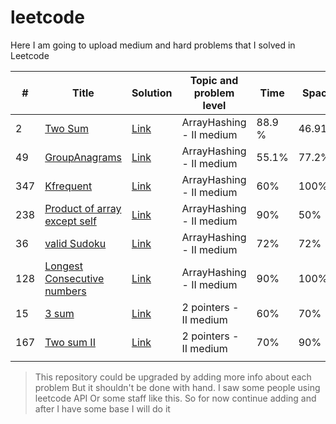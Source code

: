 # leetcode
Here I am going to upload medium and hard problems that I solved in Leetcode

| # | Title | Solution | Topic and problem level | Time | Space |
|---| ----- | -------- | ----------------------- | ---- | ----- |
| 2 | [Two Sum](https://leetcode.com/problems/add-two-numbers/) | [Link](https://github.com/Akadil/leetcode/blob/main/arrayHashing/2_addTwoNumbers.py) | ArrayHashing - II medium | 88.9 % | 46.91% |
| 49 | [GroupAnagrams](https://leetcode.com/problems/group-anagrams/) | [Link](https://github.com/Akadil/leetcode/blob/main/arrayHashing/49_groupAnagrams.py) | ArrayHashing - II medium | 55.1% | 77.2% | 
| 347 | [Kfrequent](https://leetcode.com/problems/top-k-frequent-elements/) | [Link](https://github.com/Akadil/leetcode/blob/main/arrayHashing/347_topKFrequentElements.py) | ArrayHashing - II medium | 60% | 100% |
| 238 | [Product of array except self](https://leetcode.com/problems/product-of-array-except-self/) | [Link](https://github.com/Akadil/leetcode/blob/main/arrayHashing/238_productArrayExceptSelf.py) | ArrayHashing - II medium | 90% | 50% |
| 36 | [valid Sudoku](https://leetcode.com/problems/valid-sudoku/) | [Link](https://github.com/Akadil/leetcode/blob/main/arrayHashing/36_validSudoku.py) | ArrayHashing - II medium | 72% | 72% |
| 128 | [Longest Consecutive numbers](https://leetcode.com/problems/longest-consecutive-sequence/) | [Link](https://github.com/Akadil/leetcode/blob/main/arrayHashing/128_longestConsecutiveSequence.py) | ArrayHashing - II medium | 90% | 100% |
| 15 | [3 sum](https://leetcode.com/problems/3sum/description/) | [Link](https://github.com/Akadil/leetcode/blob/main/arrayHashing/015_3sum.py) |  2 pointers - II medium | 60% | 70% |
| 167 | [Two sum II](https://leetcode.com/problems/two-sum-ii-input-array-is-sorted/description/) | [Link](https://github.com/Akadil/leetcode/blob/main/arrayHashing/167_twoSumII.py) | 2 pointers - II medium | 70% | 90% |
| |  |  |  |  |  |


> This repository could be upgraded by adding more info about each problem 
> But it shouldn't be done with hand. I saw some people using leetcode API 
> Or some staff like this. So for now continue adding and after I have some 
> base I will do it
